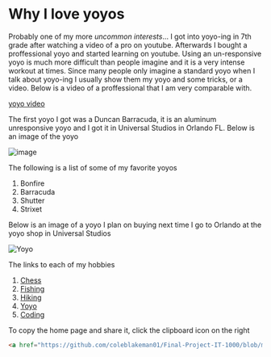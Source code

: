 # Why I love yoyos

Probably one of my more _uncommon interests_... I got into yoyo-ing in 7th grade after watching a video of a pro on youtube. Afterwards I bought a proffessional yoyo and started learning on youtube. Using an un-responsive yoyo is much more difficult than people imagine and it is a very intense workout at times. Since many people only imagine a standard yoyo when I talk about yoyo-ing I usually show them my yoyo and some tricks, or a video. Below is a video of a proffessional that I am very comparable with.

[yoyo video](https://www.youtube.com/watch?v=uHEs5JRFEUU)

The first yoyo I got was a Duncan Barracuda, it is an aluminum unresponsive yoyo and I got it in Universal Studios in Orlando FL. Below is an image of the yoyo

![image](https://user-images.githubusercontent.com/65063251/119300766-edd6f980-bc26-11eb-9a5a-f85024a612bf.png)

The following is a list of some of my favorite yoyos

1. Bonfire
2. Barracuda
3. Shutter
4. Strixet

Below is an image of a yoyo I plan on buying next time I go to Orlando at the yoyo shop in Universal Studios

![Yoyo](420d98e0-7ece-562f-8837-ad4fbf7fae6e_1024x1024.jpg)

The links to each of my hobbies
1. [Chess](https://github.com/coleblakeman01/Final-Project-IT-1000/blob/main/Chess)
2. [Fishing](https://github.com/coleblakeman01/Final-Project-IT-1000/blob/main/fishing.md)
3. [Hiking](https://github.com/coleblakeman01/Final-Project-IT-1000/blob/main/hiking.md)
4. [Yoyo](https://github.com/coleblakeman01/Final-Project-IT-1000/blob/main/yoyo.md)
5. [Coding](https://github.com/coleblakeman01/Final-Project-IT-1000/blob/main/coding.md)

To copy the home page and share it, click the clipboard icon on the right

```html
<a href="https://github.com/coleblakeman01/Final-Project-IT-1000/blob/main/README.md">Home Page</a>
```
